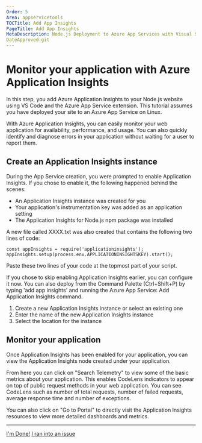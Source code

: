 ```yaml
---
Order: 5
Area: appservicetools
TOCTitle: Add App Insights
PageTitle: Add App Insights
MetaDescription: Node.js Deployment to Azure App Services with Visual Studio Code
DateApproved:git
---
```

# Monitor your application with Azure Application Insights

In this step, you add Azure Application Insights to your Node.js website using VS Code and the Azure App Service extension. This tutorial assumes you have deployed your site to an Azure App Service on Linux.

With Azure Application Insights, you can easily monitor your web application for availability, performance, and usage. You can also quickly identify and diagnose errors in your application without waiting for a user to report them.


## Create an Application Insights instance

During the App Service creation, you were prompted to enable Application Insights. If you chose to enable it, the following happened behind the scenes:

- An Application Insights instance was created for you
- Your application's instrumentation key was added as an application setting
- The Application Insights for Node.js npm package was installed

A new file called XXXX.txt was also created that contains the following two lines of code:

```
const appInsights = require('applicationinsights');
appInsights.setup(process.env.APPLICATIONINSIGHTSKEY).start();
```
Paste these two lines of your code at the topmost part of your script.


If you chose to skip enabling Application Insights earlier, you can configure it now. You can also deploy from the Command Palette (Ctrl+Shift+P) by typing 'add app insights' and running the Azure App Service: Add Application Insights command.

1. Create a new Application Insights instance or select an existing one
2. Enter the name of the new Application Insights instance
3. Select the location for the instance


## Monitor your application

Once Application Insights has been enabled for your application, you can view the Application Insights node created under your application.

From here you can click on "Search Telemetry" to view some of the basic metrics about your application. This enables CodeLens indicators to appear on top of public request methods in your web application. You can see CodeLens such as number of total requests, number of failed requests, average response time and number of exceptions.

You can also click on "Go to Portal" to directly visit the Application Insights resources to view more detailed dashboards and metrics.

----

<a class="tutorial-next-btn" href="/docs">I'm Done!</a> <a class="tutorial-feedback-btn" onclick="reportIssue('node-deployment-azureappservice', 'add-ai')" href="javascript:void(0)">I ran into an issue</a>